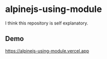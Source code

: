 # alpinejs-using-module

I think this repository is self explanatory.

## Demo

https://alpinejs-using-module.vercel.app

